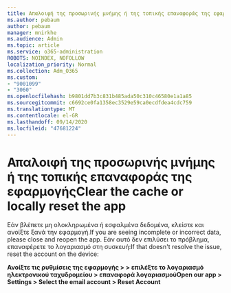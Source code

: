 ```yaml
---
title: Απαλοιφή της προσωρινής μνήμης ή της τοπικής επαναφοράς της εφαρμογής
ms.author: pebaum
author: pebaum
manager: mnirkhe
ms.audience: Admin
ms.topic: article
ms.service: o365-administration
ROBOTS: NOINDEX, NOFOLLOW
localization_priority: Normal
ms.collection: Adm_O365
ms.custom:
- "9001099"
- "3060"
ms.openlocfilehash: b9801dd7b3c831b485ada50c310c46580e1a1a85
ms.sourcegitcommit: c6692ce0fa1358ec3529e59ca0ecdfdea4cdc759
ms.translationtype: MT
ms.contentlocale: el-GR
ms.lasthandoff: 09/14/2020
ms.locfileid: "47681224"
---
```

# <a name="clear-the-cache-or-locally-reset-the-app"></a><span data-ttu-id="a85af-102">Απαλοιφή της προσωρινής μνήμης ή της τοπικής επαναφοράς της εφαρμογής</span><span class="sxs-lookup"><span data-stu-id="a85af-102">Clear the cache or locally reset the app</span></span>

<span data-ttu-id="a85af-103">Εάν βλέπετε μη ολοκληρωμένα ή εσφαλμένα δεδομένα, κλείστε και ανοίξτε ξανά την εφαρμογή.</span><span class="sxs-lookup"><span data-stu-id="a85af-103">If you are seeing incomplete or incorrect data, please close and reopen the app.</span></span>  <span data-ttu-id="a85af-104">Εάν αυτό δεν επιλύσει το πρόβλημα, επαναφέρετε το λογαριασμό στη συσκευή:</span><span class="sxs-lookup"><span data-stu-id="a85af-104">If that doesn't resolve the issue, reset the account on the device:</span></span> 

<span data-ttu-id="a85af-105">**Ανοίξτε τις ρυθμίσεις της εφαρμογής > > επιλέξτε το λογαριασμό ηλεκτρονικού ταχυδρομείου > επαναφορά λογαριασμού**</span><span class="sxs-lookup"><span data-stu-id="a85af-105">**Open our app > Settings > Select the email account > Reset Account**</span></span>